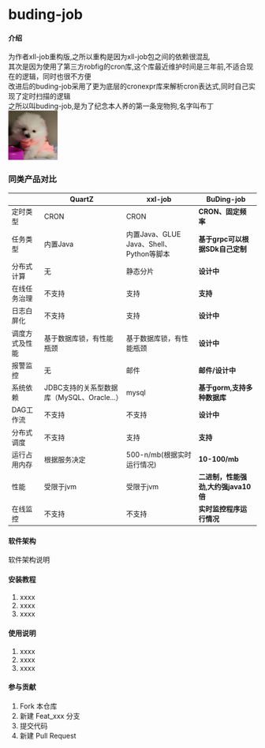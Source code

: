 # buding-job

#### 介绍
为作者xll-job重构版,之所以重构是因为xll-job包之间的依赖很混乱<br/>
其次是因为使用了第三方robfig的cron库,这个库最近维护时间是三年前,不适合现在的逻辑，同时也很不方便<br/>
改进后的buding-job采用了更为底层的cronexpr库来解析cron表达式,同时自己实现了定时扫描的逻辑<br/>
之所以叫buding-job,是为了纪念本人养的第一条宠物狗,名字叫布丁
<br/>
<img alt="img.png" height="100" src="img/img.png" width="100"/>

### 同类产品对比
|       | QuartZ                        | xxl-job                          | BuDing-job            |
|-------|-------------------------------|----------------------------------|-----------------------|
| 定时类型  | CRON                          | CRON                             | **CRON、固定频率**         |
| 任务类型  | 内置Java                        | 内置Java、GLUE Java、Shell、Python等脚本 | **基于grpc可以根据SDk自己定制** |
| 分布式计算 | 无                             | 静态分片                             | **设计中**               |
| 在线任务治理 | 不支持                           | 支持                               | **支持**                |
| 日志白屏化 | 不支持                           | 支持                               | **设计中**               |
| 调度方式及性能 | 基于数据库锁，有性能瓶颈                  | 基于数据库锁，有性能瓶颈                     | **设计中**               |
| 报警监控  | 无                             | 邮件                               | **邮件/设计中**            |
| 系统依赖  | JDBC支持的关系型数据库（MySQL、Oracle...） | mysql                            | **基于gorm,支持多种数据库**    |
| DAG工作流 | 不支持                           | 不支持                              | **设计中**               |
| 分布式调度 | 不支持                           | 支持                               | **支持**                |
| 运行占用内存 | 根据服务决定                        | 500-n/mb(根据实时运行情况)               | **10-100/mb**            |
| 性能    | 受限于jvm                        | 受限于jvm                           | **二进制，性能强劲,大约强java10倍** |
| 在线监控  | 不支持                           | 不支持                              | **实时监控程序运行情况**        |

#### 软件架构
软件架构说明


#### 安装教程

1.  xxxx
2.  xxxx
3.  xxxx

#### 使用说明

1.  xxxx
2.  xxxx
3.  xxxx

#### 参与贡献

1.  Fork 本仓库
2.  新建 Feat_xxx 分支
3.  提交代码
4.  新建 Pull Request

